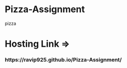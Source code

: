 # Pizza-Assignment
pizza
<h1>Hosting Link =></h1>
<h3>https://ravip925.github.io/Pizza-Assignment/</h3>
